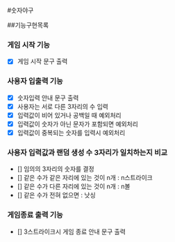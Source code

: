 #숫자야구 

##기능구현목록 

### 게임 시작 기능 
- [x] 게임 시작 문구 출력 

### 사용자 입출력 기능 
- [x] 숫자입력 안내 문구 출력 
- [x] 사용자는 서로 다른 3자리의 수 입력 
 - [x] 입력값이 비어 있거나 공백일 때 예외처리 
 - [x] 입력값이 숫자가 아닌 문자가 포함되면 예외처리 
 - [x] 입력값이 중복되는 숫자를 입력시 예외처리 

### 사용자 입력값과 랜덤 생성 수 3자리가 일치하는지 비교 
- [] 임의의 3자리의 숫자를 결정
 - [] 같은 수가 같은 자리에 있는 것이 n개 : n스트라이크
 - [] 같은 수가 다른 자리에 있는 것이 n개 : n볼
 - [] 같은 수가 전혀 없으면 : 낫싱

### 게임종료 출력 기능 
 - [] 3스트라이크시 게임 종료 안내 문구 출력 
